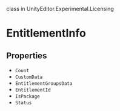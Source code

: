 class in UnityEditor.Experimental.Licensing
# EntitlementInfo

## Properties
- `Count`
- `CustomData`
- `EntitlementGroupsData`
- `EntitlementId`
- `IsPackage`
- `Status`
